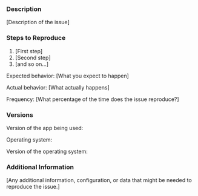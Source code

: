 ### Description

[Description of the issue]


### Steps to Reproduce

1. [First step]
2. [Second step]
3. [and so on...]

Expected behavior: [What you expect to happen]

Actual behavior: [What actually happens]

Frequency: [What percentage of the time does the issue reproduce?]


### Versions

Version of the app being used:

Operating system:

Version of the operating system:


### Additional Information

[Any additional information, configuration, or data that might be needed to reproduce the issue.]
